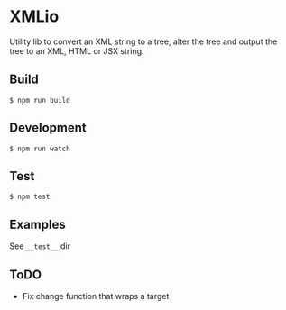 # XMLio

Utility lib to convert an XML string to a tree, alter the tree and output the tree to an XML, HTML or JSX string.

## Build
```
$ npm run build
```

## Development
```
$ npm run watch
```

## Test
```
$ npm test
```

## Examples
See `__test__` dir

## ToDO
- Fix change function that wraps a target